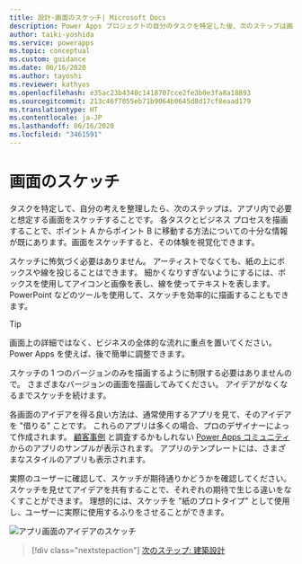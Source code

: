 ```yaml
---
title: 設計-画面のスケッチ| Microsoft Docs
description: Power Apps プロジェクトの自分のタスクを特定した後、次のステップは画面をスケッチすることです。 このヒントに従えば、アーティストである必要はありません。
author: taiki-yoshida
ms.service: powerapps
ms.topic: conceptual
ms.custom: guidance
ms.date: 06/16/2020
ms.author: tayoshi
ms.reviewer: kathyos
ms.openlocfilehash: e35ac23b4340c1418707cce2fe3b0e3fa8a18893
ms.sourcegitcommit: 213c46f7055eb71b9064b0645d8d17cf8eaad179
ms.translationtype: HT
ms.contentlocale: ja-JP
ms.lasthandoff: 06/16/2020
ms.locfileid: "3461591"
---
```

# <a name="sketching-the-screens"></a>画面のスケッチ

タスクを特定して、自分の考えを整理したら、次のステップは、アプリ内で必要と想定する画面をスケッチすることです。 各タスクとビジネス プロセスを描画することで、ポイント A からポイント B に移動する方法についての十分な情報が既にあります。画面をスケッチすると、その体験を視覚化できます。

スケッチに怖気づく必要はありません。 アーティストでなくても、紙の上にボックスや線を投じることはできます。 細かくなりすぎないようにするには、ボックスを使用してアイコンと画像を表し、線を使ってテキストを表します。 PowerPoint などのツールを使用して、スケッチを効率的に描画することもできます。

> [!TIP]
> 画面上の詳細ではなく、ビジネスの全体的な流れに重点を置いてください。
Power Apps を使えば、後で簡単に調整できます。

スケッチの 1 つのバージョンのみを描画するように制限する必要はありませんので。 さまざまなバージョンの画面を描画してみてください。 アイデアがなくなるまでスケッチを続けます。

各画面のアイデアを得る良い方法は、通常使用するアプリを見て、そのアイデアを "借りる" ことです。 これらのアプリは多くの場合、プロのデザイナーによって作成されます。
[顧客事例](https://powerapps.microsoft.com/customer-stories) と調査するかもしれない [Power Apps コミュニティ](https://powerusers.microsoft.com/t5/Power-Apps-Community/ct-p/PowerApps1) からのアプリのサンプルが表示されます。 アプリのテンプレートには、さまざまなスタイルのアプリも表示されます。

実際のユーザーに確認して、スケッチが期待通りかどうかを確認してください。 スケッチを見せてアイデアを共有することで、それぞれの期待で生じる違いをなくすことができます。 理想的には、スケッチを "紙のプロトタイプ" として使用し、ユーザーに実際に使用するふりをさせることができます。

![アプリ画面のアイデアのスケッチ](media/sketch.png "アプリ画面のアイデアのスケッチ")

> [!div class="nextstepaction"]
> [次のステップ: 建築設計](where-is-data.md)

